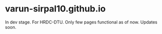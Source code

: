 # varun-sirpal10.github.io
In dev stage. 
For HRDC-DTU.
Only few pages functional as of now. 
Updates soon. 
